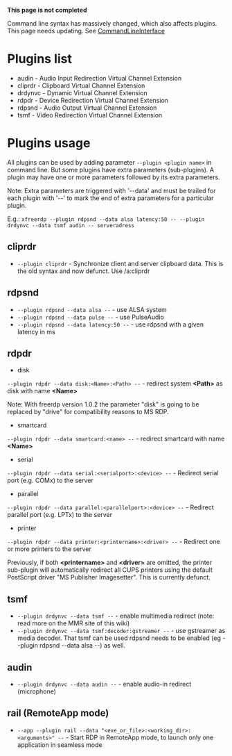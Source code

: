 **This page is not completed**

Command line syntax has massively changed, which also affects plugins. This page needs updating. See [CommandLineInterface](https://github.com/FreeRDP/FreeRDP/wiki/CommandLineInterface)

# Plugins list
* audin - Audio Input Redirection Virtual Channel Extension
* cliprdr - Clipboard Virtual Channel Extension
* drdynvc - Dynamic Virtual Channel Extension
* rdpdr - Device Redirection Virtual Channel Extension
* rdpsnd - Audio Output Virtual Channel Extension
* tsmf - Video Redirection Virtual Channel Extension

# Plugins usage

All plugins can be used by adding parameter `--plugin <plugin name>` in command line. But some plugins have extra parameters (sub-plugins). A plugin may have one or more parameters followed by its extra parameters.

Note: Extra parameters are triggered with '--data' and must be trailed for each plugin with '--' to mark the end of extra parameters for a particular plugin.

E.g.: `xfreerdp --plugin rdpsnd --data alsa latency:50 -- --plugin drdynvc --data tsmf audin -- serveradress`

## cliprdr

* `--plugin cliprdr` - Synchronize client and server clipboard data. This is the old syntax and now defunct. Use /a:cliprdr

## rdpsnd

* `--plugin rdpsnd --data alsa --` - use ALSA system
* `--plugin rdpsnd --data pulse --` - use PulseAudio
* `--plugin rdpsnd --data latency:50 --` - use rdpsnd with a given latency in ms 

## rdpdr

* disk

`--plugin rdpdr --data disk:<Name>:<Path> --` - redirect system **\<Path\>** as disk with name **\<Name\>**

Note: With freerdp version 1.0.2 the parameter "disk" is going to be replaced by "drive" for compatibility reasons to MS RDP. 

* smartcard

`--plugin rdpdr --data smartcard:<name> --` - redirect smartcard with name **\<Name\>** 

* serial

`--plugin rdpdr --data serial:<serialport>:<device> --` - Redirect serial port (e.g. COMx) to the server

* parallel

`--plugin rdpdr --data parallel:<parallelport>:<device> --` - Redirect parallel port (e.g. LPTx) to the server

* printer

`--plugin rdpdr --data printer:<printername>:<driver> --` - Redirect one or more printers to the server
 
Previously, if  both  **\<printername\>**  and  **\<driver\>** are omitted, the printer sub-plugin will automatically redirect all CUPS printers using  the default PostScript driver "MS Publisher Imagesetter". This is currently defunct.

## tsmf

* `--plugin drdynvc --data tsmf --` - enable multimedia redirect (note: read more on the MMR site of this wiki)
* `--plugin drdynvc --data tsmf:decoder:gstreamer --` - use gstreamer as media decoder.
That tsmf can be used rdpsnd needs to be enabled (eg --plugin rdpsnd --data alsa --) as well.

## audin

* `--plugin drdynvc --data audin --` - enable audio-in redirect (microphone)

## rail (RemoteApp mode)

* `--app --plugin rail --data "<exe_or_file>:<working_dir>:<arguments>" --` - Start RDP in RemoteApp mode, to launch only one application in seamless mode